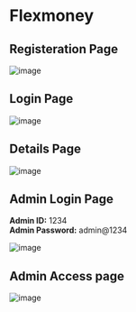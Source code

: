 # Flexmoney

## Registeration Page
![image](https://user-images.githubusercontent.com/68052449/207805439-c194e09b-b394-4a26-90b8-297ecf220299.png)

## Login Page
![image](https://user-images.githubusercontent.com/68052449/207805720-cbbd8ce1-e051-4960-a97e-aab2d8c50d62.png)

## Details Page
![image](https://user-images.githubusercontent.com/68052449/207805886-61e58dbc-6038-4c74-aeb3-bc6f45ce5277.png)

## Admin Login Page
<b>Admin ID:</b> 1234 <br/>
<b>Admin Password:</b> admin@1234

![image](https://user-images.githubusercontent.com/68052449/207806080-5af86745-818b-4444-925a-5bfd8ddecb40.png)

## Admin Access page
![image](https://user-images.githubusercontent.com/68052449/207806267-3aaaf85b-d4f5-4a60-9299-e6340decb681.png)
